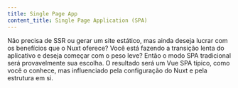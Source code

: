 ```yaml
---
title: Single Page App
content_title: Single Page Application (SPA)
---
```

Não precisa de SSR ou gerar um site estático, mas ainda deseja lucrar com os benefícios que o Nuxt oferece?
Você está fazendo a transição lenta do aplicativo e deseja começar com o peso leve? Então o modo SPA tradicional será
provavelmente sua escolha.
O resultado será um Vue SPA típico, como você o conhece, mas influenciado pela configuração do Nuxt e pela estrutura em si.

<!-- Don't need SSR or Static Site Generation but still want to profit from the benefits that Nuxt provides?
Are you slowly transitioning your app and want to start lightweight? Then the traditional SPA mode will
likely be your choice.
The outcome will be a typical Vue SPA as you know it but influenced by your Nuxt configuration and the
framework itself. -->
